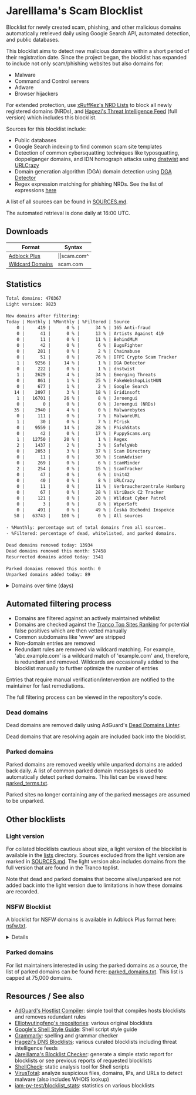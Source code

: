 # Jarelllama's Scam Blocklist

Blocklist for newly created scam, phishing, and other malicious domains automatically retrieved daily using Google Search API, automated detection, and public databases.

This blocklist aims to detect new malicious domains within a short period of their registration date. Since the project began, the blocklist has expanded to include not only scam/phishing websites but also domains for:

- Malware
- Command and Control servers
- Adware
- Browser hijackers

For extended protection, use [xRuffKez's NRD Lists](https://github.com/xRuffKez/NRD) to block all newly registered domains (NRDs), and [Hagezi's Threat Intelligence Feed](https://github.com/hagezi/dns-blocklists?tab=readme-ov-file#tif) (full version) which includes this blocklist.

Sources for this blocklist include:

- Public databases
- Google Search indexing to find common scam site templates
- Detection of common cybersquatting techniques like typosquatting, doppelganger domains, and IDN homograph attacks using [dnstwist](https://github.com/elceef/dnstwist) and [URLCrazy](https://github.com/urbanadventurer/urlcrazy)
- Domain generation algorithm (DGA) domain detection using [DGA Detector](https://github.com/exp0se/dga_detector)
- Regex expression matching for phishing NRDs. See the list of expressions [here](https://github.com/jarelllama/Scam-Blocklist/blob/main/config/phishing_detection.csv)

A list of all sources can be found in [SOURCES.md](https://github.com/jarelllama/Scam-Blocklist/blob/main/SOURCES.md).

The automated retrieval is done daily at 16:00 UTC.

## Downloads

| Format | Syntax |
| --- | --- |
| [Adblock Plus](https://raw.githubusercontent.com/jarelllama/Scam-Blocklist/main/lists/adblock/scams.txt) | \|\|scam.com^ |
| [Wildcard Domains](https://raw.githubusercontent.com/jarelllama/Scam-Blocklist/main/lists/wildcard_domains/scams.txt) | scam.com |

## Statistics

``` text
Total domains: 470367
Light version: 9823

New domains after filtering:
Today | Monthly | %Monthly | %Filtered | Source
    0 |     419 |      0 % |      34 % | 165 Anti-fraud
    0 |      41 |      0 % |      13 % | Artists Against 419
    0 |      11 |      0 % |      11 % | BehindMLM
    0 |      42 |      0 % |       6 % | BugsFighter
    0 |     281 |      0 % |       2 % | Chainabuse
    0 |      51 |      0 % |      76 % | DFPI Crypto Scam Tracker
    1 |    9256 |     14 % |       1 % | DGA Detector
    0 |     222 |      0 % |       1 % | dnstwist
    1 |    2629 |      4 % |      34 % | Emerging Threats
    0 |     861 |      1 % |      25 % | FakeWebshopListHUN
    0 |     677 |      1 % |       2 % | Google Search
   14 |    2097 |      3 % |      18 % | Gridinsoft
    1 |   16701 |     26 % |       8 % | Jeroengui
    0 |       0 |      0 % |       0 % | Jeroengui (NRDs)
   35 |    2940 |      4 % |       0 % | Malwarebytes
    0 |     111 |      0 % |       7 % | MalwareURL
    1 |      30 |      0 % |       7 % | PCrisk
    0 |    9559 |     14 % |      28 % | PhishStats
    0 |      42 |      0 % |      17 % | PuppyScams.org
    1 |   12750 |     20 % |       1 % | Regex
    2 |    1437 |      2 % |       3 % | SafelyWeb
    0 |    2053 |      3 % |      37 % | Scam Directory
    0 |      11 |      0 % |      30 % | ScamAdviser
    0 |     269 |      0 % |       6 % | ScamMinder
    2 |     254 |      0 % |      15 % | ScamTracker
    0 |      47 |      0 % |       6 % | Unit42
    0 |      40 |      0 % |       8 % | URLCrazy
    0 |      11 |      0 % |      11 % | Verbraucherzentrale Hamburg
    0 |      67 |      0 % |      28 % | ViriBack C2 Tracker
    0 |     121 |      0 % |      20 % | Wildcat Cyber Patrol
    0 |       3 |      0 % |       8 % | WiperSoft
    0 |     491 |      0 % |      49 % | Česká Obchodní Inspekce
   58 |   63743 |    100 % |       0 % | All sources

- %Monthly: percentage out of total domains from all sources.
- %Filtered: percentage of dead, whitelisted, and parked domains.

Dead domains removed today: 13934
Dead domains removed this month: 57458
Resurrected domains added today: 1541

Parked domains removed this month: 0
Unparked domains added today: 89
```

<details>
<summary>Domains over time (days)</summary>

![Domains over time](https://raw.githubusercontent.com/iam-py-test/blocklist_stats/main/stats/Jarelllamas_Scam_Blocklist.png)

Courtesy of iam-py-test/blocklist_stats.
</details>

## Automated filtering process

- Domains are filtered against an actively maintained whitelist
- Domains are checked against the [Tranco Top Sites Ranking](https://tranco-list.eu/) for potential false positives which are then vetted manually
- Common subdomains like 'www' are stripped
- Non-domain entries are removed
- Redundant rules are removed via wildcard matching. For example, 'abc.example.com' is a wildcard match of 'example.com' and, therefore, is redundant and removed. Wildcards are occasionally added to the blocklist manually to further optimize the number of entries

Entries that require manual verification/intervention are notified to the maintainer for fast remediations.

The full filtering process can be viewed in the repository's code.

### Dead domains

Dead domains are removed daily using AdGuard's [Dead Domains Linter](https://github.com/AdguardTeam/DeadDomainsLinter).

Dead domains that are resolving again are included back into the blocklist.

### Parked domains

Parked domains are removed weekly while unparked domains are added back daily. A list of common parked domain messages is used to automatically detect parked domains. This list can be viewed here: [parked_terms.txt](https://github.com/jarelllama/Scam-Blocklist/blob/main/config/parked_terms.txt).

Parked sites no longer containing any of the parked messages are assumed to be unparked.

## Other blocklists

### Light version

For collated blocklists cautious about size, a light version of the blocklist is available in the [lists](https://github.com/jarelllama/Scam-Blocklist/tree/main/lists) directory. Sources excluded from the light version are marked in [SOURCES.md](https://github.com/jarelllama/Scam-Blocklist/blob/main/SOURCES.md). The light version also includes domains from the full version that are found in the Tranco toplist.

Note that dead and parked domains that become alive/unparked are not added back into the light version due to limitations in how these domains are recorded.

### NSFW Blocklist

A blocklist for NSFW domains is available in Adblock Plus format here:
[nsfw.txt](https://raw.githubusercontent.com/jarelllama/Scam-Blocklist/main/lists/adblock/nsfw.txt).

<details>
<summary>Details</summary>
<ul>
<li>Domains are automatically retrieved from the Tranco Top Sites Ranking daily</li>
<li>Dead domains are removed daily</li>
<li>Note that resurrected domains are not added back</li>
<li>Note that parked domains are not checked for</li>
</ul>
Total domains: 13738
<br>
<br>
This blocklist does not just include adult videos, but also NSFW content of the artistic variety (rule34, illustrations, etc).
</details>

### Parked domains

For list maintainers interested in using the parked domains as a source, the list of parked domains can be found here: [parked_domains.txt](https://github.com/jarelllama/Scam-Blocklist/blob/main/data/parked_domains.txt). This list is capped at 75,000 domains.

## Resources / See also

- [AdGuard's Hostlist Compiler](https://github.com/AdguardTeam/HostlistCompiler): simple tool that compiles hosts blocklists and removes redundant rules
- [Elliotwutingfeng's repositories](https://github.com/elliotwutingfeng?tab=repositories): various original blocklists
- [Google's Shell Style Guide](https://google.github.io/styleguide/shellguide.html): Shell script style guide
- [Grammarly](https://grammarly.com/): spelling and grammar checker
- [Hagezi's DNS Blocklists](https://github.com/hagezi/dns-blocklists): various curated blocklists including threat intelligence feeds
- [Jarelllama's Blocklist Checker](https://github.com/jarelllama/Blocklist-Checker): generate a simple static report for blocklists or see previous reports of requested blocklists
- [ShellCheck](https://github.com/koalaman/shellcheck): static analysis tool for Shell scripts
- [VirusTotal](https://www.virustotal.com/): analyze suspicious files, domains, IPs, and URLs to detect malware (also includes WHOIS lookup)
- [iam-py-test/blocklist_stats](https://github.com/iam-py-test/blocklist_stats): statistics on various blocklists
